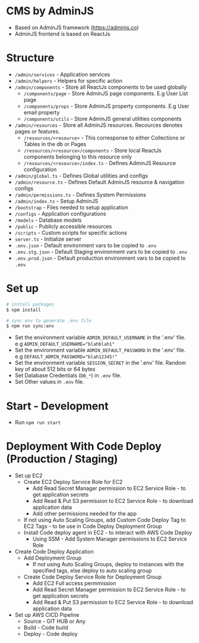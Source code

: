 # CMS by AdminJS

- Based on AdminJS framework (https://adminjs.co)
- AdminJS frontend is based on ReactJs

# Structure

- `/admin/services` - Application services
- `/admin/helpers` - Helpers for specific action
- `/admin/components` - Store all ReactJs components to be used globally
  - `/components/page` - Store AdminJS page components. E.g User List page
  - `/components/props` - Store AdminJS property components. E.g User email property
  - `/components/utils` - Store AdminJS general utilities components
- `/admin/resources` - Store all AdminJS resources. Recources denotes pages or features.
  - `/resources/<resource>` - This corresponse to either Collections or Tables in the db or Pages
  - `/resources/<resource>/components` - Store local ReactJs components belonging to this resource only
  - `/resources/<resource>/index.ts` - Defines AdminJS Resource configuration
- `/admin/global.ts` - Defines Global utilities and configs
- `/admin/resource.ts` - Defines Default AdminJS resource & navigation configs
- `/admin/permissions.ts` - Defines System Permissions
- `/admin/index.ts` - Setup AdminJS
- `/bootstrap` - Files needed to setup application
- `/configs` - Application configurations
- `/models` - Database models
- `/public` - Publicly accessible resources
- `/scripts` - Custom scripts for specific actions
- `server.ts` - Initialize server
- `.env.json` - Default environment vars to be copied to `.env`
- `.env.stg.json` - Default Staging environment vars to be copied to `.env`
- `.env.prod.json` - Default production environment vars to be copied to `.env`

# Set up

```bash
# install packages
$ npm install

# sync env to generate .env file
$ npm run sync:env
```

- Set the environment variable `ADMIN_DEFAULT_USERNAME` in the '.env' file. e.g `ADMIN_DEFAULT_USERNAME="blahblah1"`
- Set the environment variable `ADMIN_DEFAULT_PASSWORD` in the '.env' file. e.g `DEFAULT_ADMIN_PASSWORD="blah12345!"`
- Set the environment variable `SESSION_SECRET` in the '.env' file. Random key of about 512 bits or 64 bytes
- Set Database Credentials (`DB_*`) in `.env` file.
- Set Other values in `.env` file.

# Start - Development

- Run `npm run start`

# Deployment With Code Deploy (Production / Staging)

- Set up EC2
  - Create EC2 Deploy Service Role for EC2
    - Add Read Secret Manager permission to EC2 Service Role - to get application secrets
    - Add Read & Put S3 permission to EC2 Service Role - to download application data
    - Add other permissions needed for the app
  - If not using Auto Scaling Groups, add Custom Code Deploy Tag to EC2 Tags - to be use in Code Deploy Deployment Group
  - Install Code deploy agent in EC2 - to interact with AWS Code Deploy
    - Using SSM - Add System Manager permissions to EC2 Service Role
- Create Code Deploy Application
  - Add Deployment Group
    - If not using Auto Scaling Groups, deploy to instances with the specified tags, else deploy to auto scaling group
  - Create Code Deploy Service Role for Deployment Group
    - Add EC2 Full access permmission
    - Add Read Secret Manager permission to EC2 Service Role - to get application secrets
    - Add Read & Put S3 permission to EC2 Service Role - to download application data
- Set up AWS CICD Pipeline
  - Source - GIT HUB or Any
  - Build - Code build
  - Deploy - Code deploy

